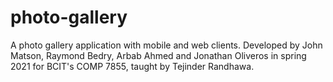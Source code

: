 # photo-gallery
A photo gallery application with mobile and web clients. Developed by John Matson, Raymond Bedry, Arbab Ahmed and Jonathan Oliveros in spring 2021 for BCIT's COMP 7855, taught by Tejinder Randhawa.
